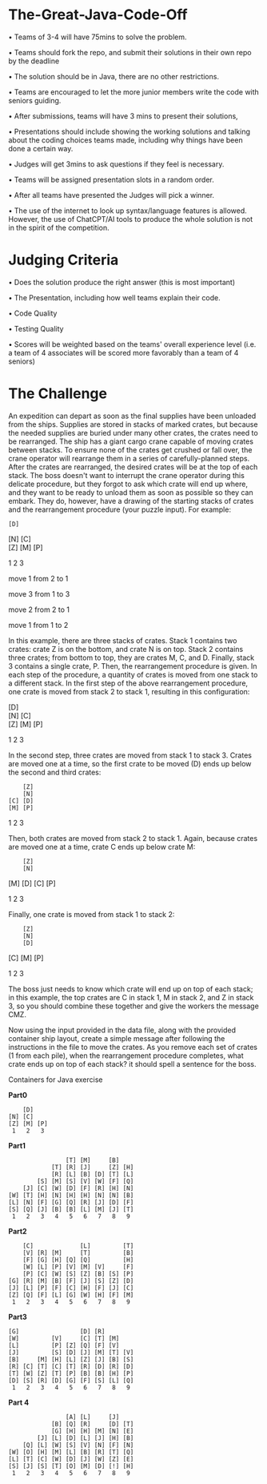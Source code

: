 # The-Great-Java-Code-Off

•	Teams of 3-4 will have 75mins to solve the problem.

•	Teams should fork the repo, and submit their solutions in their own repo by the deadline

•	The solution should be in Java, there are no other restrictions.

•	Teams are encouraged to let the more junior members write the code with seniors guiding.

•	After submissions, teams will have 3 mins to present their solutions,

•	Presentations should include showing the working solutions and talking about the coding choices teams made, including why things have been done a certain way.

•	Judges will get 3mins to ask questions if they feel is necessary.

•	Teams will be assigned presentation slots in a random order.

•	After all teams have presented the Judges will pick a winner.

•	The use of the internet to look up syntax/language features is allowed. However, the use of ChatCPT/AI tools to produce the whole solution is not in the spirit of the competition.

# Judging Criteria

•   Does the solution produce the right answer (this is most important)

•   The Presentation, including how well teams explain their code.

•   Code Quality

•   Testing Quality

•   Scores will be weighted based on the teams' overall experience level (i.e. a team of 4 associates will be scored more favorably than a team of 4 seniors)


# The Challenge

An expedition can depart as soon as the final supplies have been unloaded from the ships. Supplies are stored in stacks of marked crates, but because the needed supplies are buried under many other crates, the crates need to be rearranged.
The ship has a giant cargo crane capable of moving crates between stacks. To ensure none of the crates get crushed or fall over, the crane operator will rearrange them in a series of carefully-planned steps. After the crates are rearranged, the desired crates will be at the top of each stack.
The boss doesn't want to interrupt the crane operator during this delicate procedure, but they forgot to ask which crate will end up where, and they want to be ready to unload them as soon as possible so they can embark.
They do, however, have a drawing of the starting stacks of crates and the rearrangement procedure (your puzzle input). For example:

    [D]
[N] [C]    
[Z] [M] [P]

 1   2   3 

move 1 from 2 to 1

move 3 from 1 to 3

move 2 from 2 to 1

move 1 from 1 to 2

In this example, there are three stacks of crates. Stack 1 contains two crates: crate Z is on the bottom, and crate N is on top. Stack 2 contains three crates; from bottom to top, they are crates M, C, and D. Finally, stack 3 contains a single crate, P.
Then, the rearrangement procedure is given. In each step of the procedure, a quantity of crates is moved from one stack to a different stack. In the first step of the above rearrangement procedure, one crate is moved from stack 2 to stack 1, resulting in this configuration:

[D]        
[N] [C]    
[Z] [M] [P]

 1   2   3 

In the second step, three crates are moved from stack 1 to stack 3. Crates are moved one at a time, so the first crate to be moved (D) ends up below the second and third crates:

        [Z]
        [N]
    [C] [D]
    [M] [P]
 1   2   3

Then, both crates are moved from stack 2 to stack 1. Again, because crates are moved one at a time, crate C ends up below crate M:

        [Z]
        [N]
[M]     [D]
[C]     [P]

 1   2   3

Finally, one crate is moved from stack 1 to stack 2:

        [Z]
        [N]
        [D]
[C] [M] [P]

 1   2   3

The boss just needs to know which crate will end up on top of each stack; in this example, the top crates are C in stack 1, M in stack 2, and Z in stack 3, so you should combine these together and give the workers the message CMZ.

Now using the input provided in the data file, along with the provided container ship layout, create a simple message after following the instructions in the file to move the crates.
As you remove each set of crates (1 from each pile), when the rearrangement procedure completes, what crate ends up on top of each stack? it should spell a sentence for the boss.

Containers for Java exercise

**Part0**

        [D]
    [N] [C]
    [Z] [M] [P]
     1   2   3 

**Part1**

                    [T] [M]     [B]
                [T] [R] [J]     [Z] [H]
                [R] [L] [B] [D] [T] [L]
            [S] [M] [S] [V] [W] [F] [Q]
        [J] [C] [W] [D] [F] [R] [H] [N]
    [W] [T] [H] [N] [H] [H] [N] [N] [B]
    [L] [N] [F] [G] [Q] [R] [J] [D] [F]
    [S] [Q] [J] [B] [B] [L] [M] [J] [T]
     1   2   3   4   5   6   7   8   9 

**Part2**

        [C]             [L]         [T]
        [V] [R] [M]     [T]         [B]
        [F] [G] [H] [Q] [Q]         [H]
        [W] [L] [P] [V] [M] [V]     [F]
        [P] [C] [W] [S] [Z] [B] [S] [P]
    [G] [R] [M] [B] [F] [J] [S] [Z] [D]
    [J] [L] [P] [F] [C] [H] [F] [J] [C]
    [Z] [Q] [F] [L] [G] [W] [H] [F] [M]
     1   2   3   4   5   6   7   8   9

**Part3**

    [G]                 [D] [R]    
    [W]         [V]     [C] [T] [M]
    [L]         [P] [Z] [Q] [F] [V] 
    [J]         [S] [D] [J] [M] [T] [V]
    [B]     [M] [H] [L] [Z] [J] [B] [S]
    [R] [C] [T] [C] [T] [R] [D] [R] [D]
    [T] [W] [Z] [T] [P] [B] [B] [H] [P]
    [D] [S] [R] [D] [G] [F] [S] [L] [Q]
     1   2   3   4   5   6   7   8   9

**Part 4**


                    [A] [L]     [J]
                [B] [Q] [R]     [D] [T]
                [G] [H] [H] [M] [N] [E]
            [J] [L] [D] [L] [J] [H] [B]
        [Q] [L] [W] [S] [V] [N] [F] [N]
    [W] [O] [H] [M] [L] [B] [R] [T] [Q]
    [L] [T] [C] [W] [D] [J] [W] [Z] [E]
    [S] [J] [S] [T] [O] [M] [D] [!] [H]
     1   2   3   4   5   6   7   8   9 
